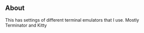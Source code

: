 ## About

This has settings of different terminal emulators that I use.
Mostly Terminator and Kitty
